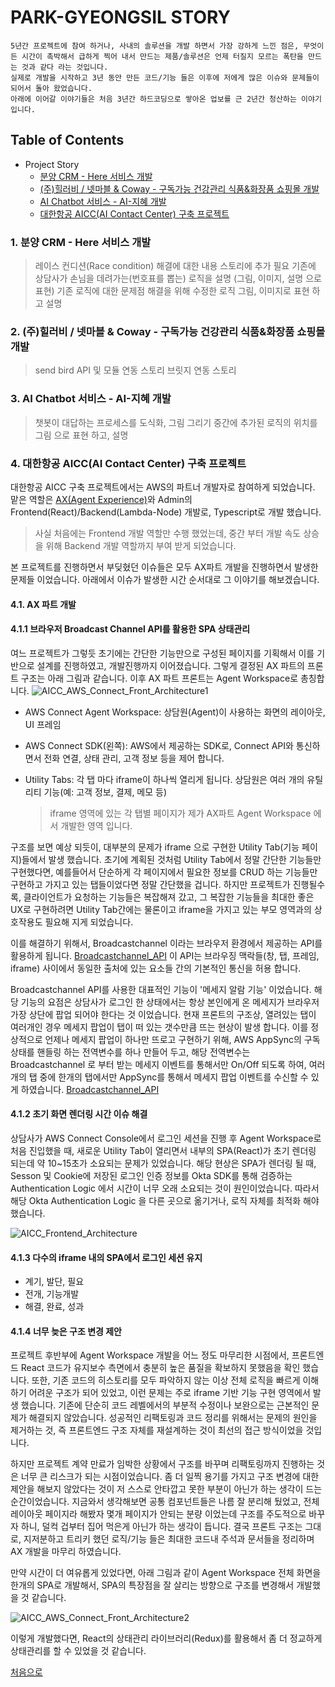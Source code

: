 # PARK-GYEONGSIL STORY

```plaintext
5년간 프로젝트에 참여 하거나, 사내의 솔루션을 개발 하면서 가장 강하게 느낀 점은, 무엇이든 시간이 촉박해서 급하게 찍어 내서 만드는 제품/솔루션은 언제 터질지 모르는 폭탄을 만드는 것과 같다 라는 것입니다.
실제로 개발을 시작하고 3년 동안 만든 코드/기능 들은 이후에 저에게 많은 이슈와 문제들이 되어서 돌아 왔었습니다.
아래에 이어갈 이야기들은 처음 3년간 하드코딩으로 쌓아온 업보를 근 2년간 청산하는 이야기 입니다.
```

## Table of Contents

- Project Story
  - [분양 CRM - Here 서비스 개발](#1-분양-crm---here-서비스-개발)
  - [(주)힐러비 / 넷마블 & Coway - 구독가능 건강관리 식품&화장품 쇼핑몰 개발](#2-주힐러비--넷마블--coway---구독가능-건강관리-식품화장품-쇼핑몰-개발)
  - [AI Chatbot 서비스 - AI-지혜 개발](#3-ai-chatbot-서비스---ai-지혜-개발)
  - [대한항공 AICC(AI Contact Center) 구축 프로젝트](#4-대한항공-aiccai-contact-center-구축-프로젝트)

### 1. 분양 CRM - Here 서비스 개발

> 레이스 컨디션(Race condition) 해결에 대한 내용 스토리에 추가 필요
> 기존에 상담사가 손님을 데려가는(번호표를 뽑는) 로직을 설명 (그림, 이미지, 설명 으로 표현)
> 기존 로직에 대한 문제점 해결을 위해 수정한 로직 그림, 이미지로 표현 하고 설명

### 2. (주)힐러비 / 넷마블 & Coway - 구독가능 건강관리 식품&화장품 쇼핑몰 개발

> send bird API 및 모듈 연동 스토리
> 브릿지 연동 스토리

### 3. AI Chatbot 서비스 - AI-지혜 개발

> 챗봇이 대답하는 프로세스를 도식화, 그림 그리기
> 중간에 추가된 로직의 위치를 그림 으로 표현 하고, 설명

### 4. 대한항공 AICC(AI Contact Center) 구축 프로젝트

대한항공 AICC 구축 프로젝트에서는 AWS의 파트너 개발자로 참여하게 되었습니다.
맡은 역할은 [AX(Agent Experience)](#41-ax-파트-개발)와 Admin의 Frontend(React)/Backend(Lambda-Node) 개발로, Typescript로 개발 했습니다.

> 사실 처음에는 Frontend 개발 역할만 수행 했었는데, 중간 부터 개발 속도 상승을 위해 Backend 개발 역할까지 부여 받게 되었습니다.

본 프로젝트를 진행하면서 부딪혔던 이슈들은 모두 AX파트 개발을 진행하면서 발생한 문제들 이었습니다. 아래에서 이슈가 발생한 시간 순서대로 그 이야기를 해보겠습니다.

#### 4.1. AX 파트 개발

#### 4.1.1 브라우저 Broadcast Channel API를 활용한 SPA 상태관리

여느 프로젝트가 그렇듯 초기에는 간단한 기능만으로 구성된 페이지를 기획해서 이를 기반으로 설계를 진행하였고, 개발진행까지 이어졌습니다. 그렇게 결정된 AX 파트의 프론트 구조는 아래 그림과 같습니다. 이후 AX 파트 프론트는 Agent Workspace로 총칭합니다.
![AICC_AWS_Connect_Front_Architecture1](assets/img/AICC_AWS_Connect_Front_Architecture1.png)

- AWS Connect Agent Workspace: 상담원(Agent)이 사용하는 화면의 레이아웃, UI 프레임
- AWS Connect SDK(왼쪽): AWS에서 제공하는 SDK로, Connect API와 통신하면서 전화 연결, 상태 관리, 고객 정보 등을 제어 합니다.
- Utility Tabs: 각 탭 마다 iframe이 하나씩 열리게 됩니다. 상담원은 여러 개의 유틸리티 기능(예: 고객 정보, 결제, 메모 등)

  > iframe 영역에 있는 각 탭별 페이지가 제가 AX파트 Agent Workspace 에서 개발한 영역 입니다.

구조를 보면 예상 되듯이, 대부분의 문제가 iframe 으로 구현한 Utility Tab(기능 페이지)들에서 발생 했습니다.
초기에 계획된 것처럼 Utility Tab에서 정말 간단한 기능들만 구현했다면, 예를들어서 단순하게 각 페이지에서 필요한 정보를 CRUD 하는 기능들만 구현하고 가지고 있는 탭들이었다면 정말 간단했을 겁니다.
하지만 프로젝트가 진행될수록, 클라이언트가 요청하는 기능들은 복잡해져 갔고, 그 복잡한 기능들을 최대한 좋은 UX로 구현하려면 Utility Tab간에는 물론이고 iframe을 가지고 있는 부모 영역과의 상호작용도 필요해 지게 되었습니다.

이를 해결하기 위해서, Broadcastchannel 이라는 브라우저 환경에서 제공하는 API를 활용하게 됩니다.
[Broadcastchannel_API](assets/img/broadcastchannel1.png)
이 API는 브라우징 맥락들(창, 탭, 프레임, iframe) 사이에서 동일한 출처에 있는 요소들 간의 기본적인 통신을 허용 합니다.

Broadcastchannel API를 사용한 대표적인 기능이 '메세지 알람 기능' 이었습니다. 해당 기능의 요점은 상담사가 로그인 한 상태에서는 항상 본인에게 온 메세지가 브라우저 가장 상단에 팝업 되어야 한다는 것 이었습니다.
현재 프론트의 구조상, 열려있는 탭이 여러개인 경우 메세지 팝업이 탭이 떠 있는 갯수만큼 뜨는 현상이 발생 합니다.
이를 정상적으로 언제나 메세지 팝업이 하나만 뜨로고 구현하기 위해, AWS AppSync의 구독 상태를 핸들링 하는 전역변수를 하나 만들어 두고, 해당 전역변수는 Broadcastchannel 로 부터 받는 메세지 이벤트를 통해서만 On/Off 되도록 하여, 여러개의 탭 중에 한개의 탭에서만 AppSync를 통해서 메세지 팝업 이벤트를 수신할 수 있게 하였습니다.
[Broadcastchannel_API](assets/img/broadcastchannel2.png)

#### 4.1.2 초기 화면 렌더링 시간 이슈 해결

상담사가 AWS Connect Console에서 로그인 세션을 진행 후 Agent Workspace로 처음 진입했을 때, 새로운 Utility Tab이 열리면서 내부의 SPA(React)가 초기 렌더링 되는데 약 10~15초가 소요되는 문제가 있었습니다.
해당 현상은 SPA가 렌더링 될 때, Sesson 및 Cookie에 저장된 로그인 인증 정보를 Okta SDK를 통해 검증하는 Authentication Logic 에서 시간이 너무 오래 소요되는 것이 원인이었습니다. 따라서 해당 Okta Authentication Logic 을 다른 곳으로 옮기거나, 로직 자체를 최적화 해야 했습니다.

![AICC_Frontend_Architecture](assets/img/AICC_Frontend_Architecture.png)

#### 4.1.3 다수의 iframe 내의 SPA에서 로그인 세션 유지

- 계기, 발단, 필요
- 전개, 기능개발
- 해결, 완료, 성과

#### 4.1.4 너무 늦은 구조 변경 제안

프로젝트 후반부에 Agent Workspace 개발을 어느 정도 마무리한 시점에서, 프론트엔드 React 코드가 유지보수 측면에서 충분히 높은 품질을 확보하지 못했음을 확인 했습니다. 또한, 기존 코드의 히스토리를 모두 파악하지 않는 이상 전체 로직을 빠르게 이해하기 어려운 구조가 되어 있었고, 이런 문제는 주로 iframe 기반 기능 구현 영역에서 발생 했습니다.
기존에 단순히 코드 레벨에서의 부분적 수정이나 보완으로는 근본적인 문제가 해결되지 않았습니다. 성공적인 리팩토링과 코드 정리를 위해서는 문제의 원인을 제거하는 것, 즉 프론트엔드 구조 자체를 재설계하는 것이 최선의 접근 방식이었을 것입니다.

하지만 프로젝트 계약 만료가 임박한 상황에서 구조를 바꾸며 리팩토링까지 진행하는 것은 너무 큰 리스크가 되는 시점이었습니다.
좀 더 일찍 용기를 가지고 구조 변경에 대한 제안을 해보지 않았다는 것이 저 스스로 안타깝고 못한 부분이 아닌가 하는 생각이 드는 순간이었습니다.
지금와서 생각해보면 공통 컴포넌트들은 나름 잘 분리해 뒀었고, 전체 레이아웃 페이지라 해봤자 몇개 페이지가 안되는 분량 이었는데 구조를 주도적으로 바꾸자 하니, 덜컥 겁부터 집어 먹은게 아닌가 하는 생각이 듭니다.
결국 프론트 구조는 그대로, 지저분하고 트리키 했던 로직/기능 들은 최대한 코드내 주석과 문서들을 정리하며 AX 개발을 마무리 하였습니다.

만약 시간이 더 여유롭게 있었다면,
아래 그림과 같이 Agent Workspace 전체 화면을 한개의 SPA로 개발해서, SPA의 특장점을 잘 살리는 방향으로 구조를 변경해서 개발했을 것 같습니다.

![AICC_AWS_Connect_Front_Architecture2](assets/img/AICC_AWS_Connect_Front_Architecture2.png)

이렇게 개발했다면, React의 상태관리 라이브러리(Redux)를 활용해서 좀 더 정교하게 상태관리를 할 수 있었을 것 같습니다.

[처음으로](#park-gyeongsil-story)
